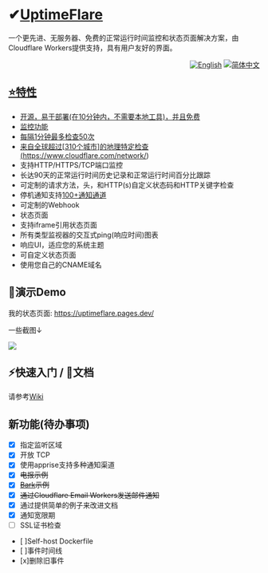 # ✔[UptimeFlare](https://github.com/lyc8503/UptimeFlare)

一个更先进、无服务器、免费的正常运行时间监控和状态页面解决方案，由Cloudflare Workers提供支持，具有用户友好的界面。

<div align="right">
  <a title="en" href="README.md"><img src="https://img.shields.io/badge/-English-545759?style=for-the-badge" alt="English"></a>
  <a title="zh-CN" href="README_zh-CN.md"><img src="https://img.shields.io/badge/-%E7%AE%80%E4%BD%93%E4%B8%AD%E6%96%87-A31F34?style=for-the-badge" alt="简体中文">
</div>

## ⭐特性
- 开源，易于部署(在10分钟内，不需要本地工具)，并且免费
- 监控功能
 - 每隔1分钟最多检查50次
 - 来自全球超过[310个城市]的地理特定检查(https://www.cloudflare.com/network/)
 - 支持HTTP/HTTPS/TCP端口监控
 - 长达90天的正常运行时间历史记录和正常运行时间百分比跟踪
 - 可定制的请求方法，头，和HTTP(s)自定义状态码和HTTP关键字检查
 - 停机通知支持[100+通知通道](https://github.com/caronc/apprise/wiki)
 - 可定制的Webhook
 - 状态页面
 - 支持iframe引用状态页面
 - 所有类型监视器的交互式ping(响应时间)图表
 - 响应UI，适应您的系统主题
 - 可自定义状态页面
 - 使用您自己的CNAME域名

## 👀演示Demo

我的状态页面: https://uptimeflare.pages.dev/

一些截图↓

![](docs/desktop.png)

## ⚡快速入门 / 📄文档

请参考[Wiki](https://github.com/lyc8503/UptimeFlare/wiki)

## 新功能(待办事项)

- [x] 指定监听区域
- [x] 开放 TCP
- [x] 使用apprise支持多种通知渠道
- [x] ~~电报示例~~
- [x] ~~[Bark](https://bark.day.app)示例~~
- [x] ~~通过Cloudflare Email Workers发送邮件通知~~
- [x] 通过提供简单的例子来改进文档
- [x] 通知宽限期
- [ ] SSL证书检查
- [ ]Self-host Dockerfile
- [ ]事件时间线
- [x]删除旧事件

